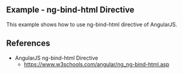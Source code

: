 Example - ng-bind-html Directive
------------------------

This example shows how to use ng-bind-html directive of AngularJS.


References
----------------
- AngularJS ng-bind-html Directive
  - https://www.w3schools.com/angular/ng_ng-bind-html.asp

